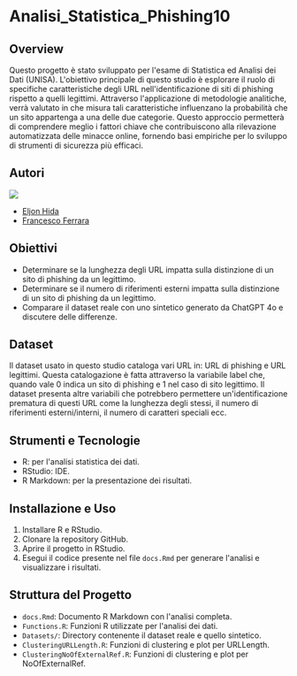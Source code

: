 # Analisi_Statistica_Phishing10

## Overview
Questo progetto è stato sviluppato per l'esame di Statistica ed Analisi dei Dati (UNISA). L'obiettivo principale di questo studio è esplorare il ruolo di specifiche caratteristiche degli URL nell'identificazione di siti di phishing rispetto a quelli legittimi. Attraverso l'applicazione di metodologie analitiche, verrà valutato in che misura tali caratteristiche influenzano la probabilità che un sito appartenga a una delle due categorie. Questo approccio permetterà di comprendere meglio i fattori chiave che contribuiscono alla rilevazione automatizzata delle minacce online, fornendo basi empiriche per lo sviluppo di strumenti di sicurezza più efficaci.

## Autori
<a href="https://github.com/Eljon99/Analisi_Statistica_Phishing10/graphs/contributors">
  <img src="https://contrib.rocks/image?repo=Eljon99/Analisi_Statistica_Phishing10" />
</a>

* [Eljon Hida](https://github.com/Eljon99)
* [Francesco Ferrara](https://github.com/Rokuoganz)

## Obiettivi
- Determinare se la lunghezza degli URL impatta sulla distinzione di un sito di phishing da un legittimo.
- Determinare se il numero di riferimenti esterni impatta sulla distinzione di un sito di phishing da un legittimo.
- Comparare il dataset reale con uno sintetico generato da ChatGPT 4o e discutere delle differenze.

## Dataset
Il dataset usato in questo studio cataloga vari URL in: URL di phishing e URL legittimi. Questa catalogazione è fatta attraverso la variabile label che, quando vale 0 indica un sito di phishing e 1 nel caso di sito legittimo. Il dataset presenta altre variabili che potrebbero permettere un'identificazione prematura di questi URL come la lunghezza degli stessi, il numero di riferimenti esterni/interni, il numero di caratteri speciali ecc.

## Strumenti e Tecnologie
- R: per l'analisi statistica dei dati.
- RStudio: IDE.
- R Markdown: per la presentazione dei risultati.

## Installazione e Uso
1. Installare R e RStudio.
2. Clonare la repository GitHub.
3. Aprire il progetto in RStudio.
4. Esegui il codice presente nel file `docs.Rmd` per generare l'analisi e visualizzare i risultati.

## Struttura del Progetto
- `docs.Rmd`: Documento R Markdown con l'analisi completa.
- `Functions.R`: Funzioni R utilizzate per l'analisi dei dati.
- `Datasets/`: Directory contenente il dataset reale e quello sintetico.
- `ClusteringURLLength.R`: Funzioni di clustering e plot per URLLength.
- `ClusteringNoOfExternalRef.R`: Funzioni di clustering e plot per NoOfExternalRef.  
